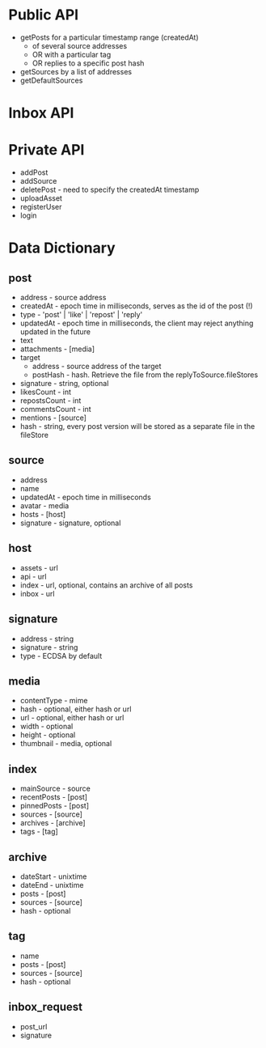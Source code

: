 # Public API

- getPosts for a particular timestamp range (createdAt)
  - of several source addresses 
  - OR with a particular tag
  - OR replies to a specific post hash
- getSources by a list of addresses
- getDefaultSources

# Inbox API

# Private API
- addPost
- addSource
- deletePost - need to specify the createdAt timestamp
- uploadAsset
- registerUser
- login

# Data Dictionary

## post
* address - source address
* createdAt - epoch time in milliseconds, serves as the id of the post (!)
* type - 'post' | 'like' | 'repost' | 'reply'
* updatedAt - epoch time in milliseconds, the client may reject anything updated in the future
* text
* attachments - [media]
* target
  * address - source address of the target
  * postHash - hash. Retrieve the file from the replyToSource.fileStores
* signature - string, optional 
* likesCount - int
* repostsCount - int
* commentsCount - int
* mentions - [source]
* hash - string, every post version will be stored as a separate file in the fileStore

## source
* address
* name
* updatedAt - epoch time in milliseconds
* avatar - media
* hosts - [host]
* signature - signature, optional

## host
* assets - url
* api - url
* index - url, optional, contains an archive of all posts 
* inbox - url

## signature
* address - string
* signature - string
* type - ECDSA by default

## media
* contentType - mime
* hash - optional, either hash or url
* url - optional, either hash or url
* width - optional
* height - optional
* thumbnail - media, optional

## index
* mainSource - source
* recentPosts - [post]
* pinnedPosts - [post]
* sources - [source]
* archives - [archive]
* tags - [tag]

## archive
* dateStart - unixtime
* dateEnd - unixtime
* posts - [post]
* sources - [source]
* hash - optional

## tag
* name
* posts - [post]
* sources - [source]
* hash - optional

## inbox_request
* post_url
* signature
